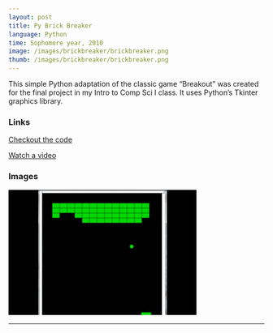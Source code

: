 ```yaml
---
layout: post
title: Py Brick Breaker
language: Python
time: Sophomore year, 2010
image: /images/brickbreaker/brickbreaker.png
thumb: /images/brickbreaker/brickbreaker.png
---
```


This simple Python adaptation of the classic game “Breakout” was created for the final project in my Intro to Comp Sci I class. It uses Python’s Tkinter graphics library.

<h3>Links</h3>
<a href="https://github.com/meredithmmyers/PyBrickBreaker" target="_blank">Checkout the code</a>

<a href="http://www.youtube.com/watch?v=Hbak9Bho0l8" target="_blank">Watch a video</a>

<h3>Images</h3>
<a href="/images/brickbreaker/brickbreaker.png" target="_blank"><img src="/images/brickbreaker/brickbreaker-thumb.png" alt="Bunker"></a>

-----